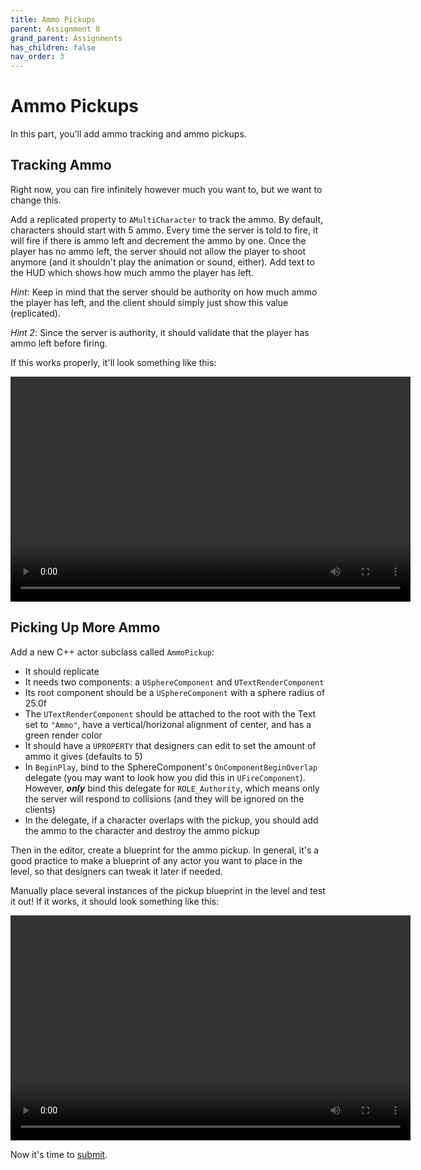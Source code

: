 ```yaml
---
title: Ammo Pickups
parent: Assignment 8
grand_parent: Assignments
has_children: false
nav_order: 3
---
```


# Ammo Pickups

In this part, you'll add ammo tracking and ammo pickups.

## Tracking Ammo

Right now, you can fire infinitely however much you want to, but we want to change this.

Add a replicated property to `AMultiCharacter` to track the ammo. By default, characters should start with 5 ammo. Every time the server is told to fire, it will fire if there is ammo left and decrement the ammo by one. Once the player has no ammo left, the server should not allow the player to shoot anymore (and it shouldn't play the animation or sound, either). Add text to the HUD which shows how much ammo the player has left.

*Hint*: Keep in mind that the server should be authority on how much ammo the player has left, and the client should simply just show this value (replicated).

*Hint 2*: Since the server is authority, it should validate that the player has ammo left before firing.

If this works properly, it'll look something like this:

<video style="display:block; margin: 0 auto;" width="640" height="360" controls>
  <source src="assets/08-03-1.mp4" type="video/mp4">
</video>

## Picking Up More Ammo

Add a new C++ actor subclass called `AmmoPickup`:

- It should replicate
- It needs two components: a `USphereComponent` and `UTextRenderComponent`
- Its root component should be a `USphereComponent` with a sphere radius of 25.0f
- The `UTextRenderComponent` should be attached to the root with the Text set to `"Ammo"`, have a vertical/horizonal alignment of center, and has a green render color
- It should have a `UPROPERTY` that designers can edit to set the amount of ammo it gives (defaults to 5)
- In `BeginPlay`, bind to the SphereComponent's `OnComponentBeginOverlap` delegate (you may want to look how you did this in `UFireComponent`). However, ***only*** bind this delegate for `ROLE_Authority`, which means only the server will respond to collisions (and they will be ignored on the clients)
- In the delegate, if a character overlaps with the pickup, you should add the ammo to the character and destroy the ammo pickup

Then in the editor, create a blueprint for the ammo pickup. In general, it's a good practice to make a blueprint of any actor you want to place in the level, so that designers can tweak it later if needed.

Manually place several instances of the pickup blueprint in the level and test it out! If it works, it should look something like this:

<video style="display:block; margin: 0 auto;" width="640" height="360" controls>
  <source src="assets/08-03-2.mp4" type="video/mp4">
</video>

Now it's time to [submit](08-04.html).
